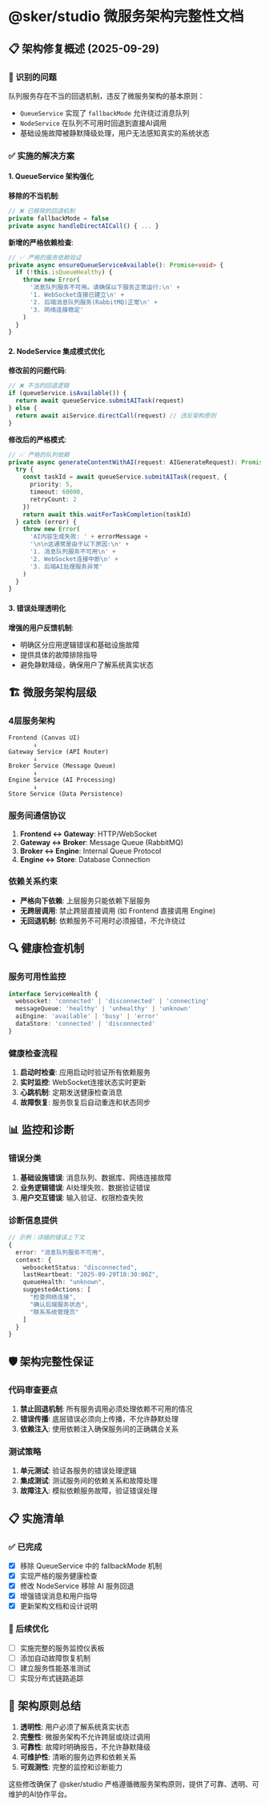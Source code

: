 # @sker/studio 微服务架构完整性文档

## 📋 架构修复概述 (2025-09-29)

### 🚨 识别的问题
队列服务存在不当的回退机制，违反了微服务架构的基本原则：
- `QueueService` 实现了 `fallbackMode` 允许绕过消息队列
- `NodeService` 在队列不可用时回退到直接AI调用
- 基础设施故障被静默降级处理，用户无法感知真实的系统状态

### ✅ 实施的解决方案

#### 1. QueueService 架构强化
**移除的不当机制**:
```typescript
// ❌ 已移除的回退机制
private fallbackMode = false
private async handleDirectAICall() { ... }
```

**新增的严格依赖检查**:
```typescript
// ✅ 严格的服务依赖验证
private async ensureQueueServiceAvailable(): Promise<void> {
  if (!this.isQueueHealthy) {
    throw new Error(
      '消息队列服务不可用。请确保以下服务正常运行:\n' +
      '1. WebSocket连接已建立\n' +
      '2. 后端消息队列服务(RabbitMQ)正常\n' +
      '3. 网络连接稳定'
    )
  }
}
```

#### 2. NodeService 集成模式优化
**修改前的问题代码**:
```typescript
// ❌ 不当的回退逻辑
if (queueService.isAvailable()) {
  return await queueService.submitAITask(request)
} else {
  return await aiService.directCall(request) // 违反架构原则
}
```

**修改后的严格模式**:
```typescript
// ✅ 严格的队列依赖
private async generateContentWithAI(request: AIGenerateRequest): Promise<AIGenerateResponse> {
  try {
    const taskId = await queueService.submitAITask(request, {
      priority: 5,
      timeout: 60000,
      retryCount: 2
    })
    return await this.waitForTaskCompletion(taskId)
  } catch (error) {
    throw new Error(
      'AI内容生成失败: ' + errorMessage +
      '\n\n这通常是由于以下原因:\n' +
      '1. 消息队列服务不可用\n' +
      '2. WebSocket连接中断\n' +
      '3. 后端AI处理服务异常'
    )
  }
}
```

#### 3. 错误处理透明化
**增强的用户反馈机制**:
- 明确区分应用逻辑错误和基础设施故障
- 提供具体的故障排除指导
- 避免静默降级，确保用户了解系统真实状态

## 🏗️ 微服务架构层级

### 4层服务架构
```
Frontend (Canvas UI)
       ↓
Gateway Service (API Router)
       ↓
Broker Service (Message Queue)
       ↓
Engine Service (AI Processing)
       ↓
Store Service (Data Persistence)
```

### 服务间通信协议
1. **Frontend ↔ Gateway**: HTTP/WebSocket
2. **Gateway ↔ Broker**: Message Queue (RabbitMQ)
3. **Broker ↔ Engine**: Internal Queue Protocol
4. **Engine ↔ Store**: Database Connection

### 依赖关系约束
- **严格向下依赖**: 上层服务只能依赖下层服务
- **无跨层调用**: 禁止跨层直接调用 (如 Frontend 直接调用 Engine)
- **无回退机制**: 依赖服务不可用时必须报错，不允许绕过

## 🔍 健康检查机制

### 服务可用性监控
```typescript
interface ServiceHealth {
  websocket: 'connected' | 'disconnected' | 'connecting'
  messageQueue: 'healthy' | 'unhealthy' | 'unknown'
  aiEngine: 'available' | 'busy' | 'error'
  dataStore: 'connected' | 'disconnected'
}
```

### 健康检查流程
1. **启动时检查**: 应用启动时验证所有依赖服务
2. **实时监控**: WebSocket连接状态实时更新
3. **心跳机制**: 定期发送健康检查消息
4. **故障恢复**: 服务恢复后自动重连和状态同步

## 📊 监控和诊断

### 错误分类
1. **基础设施错误**: 消息队列、数据库、网络连接故障
2. **业务逻辑错误**: AI处理失败、数据验证错误
3. **用户交互错误**: 输入验证、权限检查失败

### 诊断信息提供
```typescript
// 示例：详细的错误上下文
{
  error: "消息队列服务不可用",
  context: {
    websocketStatus: "disconnected",
    lastHeartbeat: "2025-09-29T10:30:00Z",
    queueHealth: "unknown",
    suggestedActions: [
      "检查网络连接",
      "确认后端服务状态",
      "联系系统管理员"
    ]
  }
}
```

## 🛡️ 架构完整性保证

### 代码审查要点
1. **禁止回退机制**: 所有服务调用必须处理依赖不可用的情况
2. **错误传播**: 底层错误必须向上传播，不允许静默处理
3. **依赖注入**: 使用依赖注入确保服务间的正确耦合关系

### 测试策略
1. **单元测试**: 验证各服务的错误处理逻辑
2. **集成测试**: 测试服务间的依赖关系和故障处理
3. **故障注入**: 模拟依赖服务故障，验证错误处理

## 📋 实施清单

### ✅ 已完成
- [x] 移除 QueueService 中的 fallbackMode 机制
- [x] 实现严格的服务健康检查
- [x] 修改 NodeService 移除 AI 服务回退
- [x] 增强错误消息和用户指导
- [x] 更新架构文档和设计说明

### 🔄 后续优化
- [ ] 实施完整的服务监控仪表板
- [ ] 添加自动故障恢复机制
- [ ] 建立服务性能基准测试
- [ ] 实现分布式链路追踪

## 🎯 架构原则总结

1. **透明性**: 用户必须了解系统真实状态
2. **完整性**: 微服务架构不允许跨层或绕过调用
3. **可靠性**: 故障时明确报告，不允许静默降级
4. **可维护性**: 清晰的服务边界和依赖关系
5. **可观测性**: 完整的监控和诊断能力

这些修改确保了 @sker/studio 严格遵循微服务架构原则，提供了可靠、透明、可维护的AI协作平台。